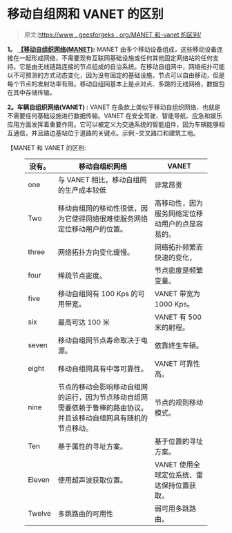 # 移动自组网和 VANET 的区别

> 原文:[https://www . geesforgeks . org/MANET 和-vanet 的区别/](https://www.geeksforgeeks.org/difference-between-manet-and-vanet/)

**1。** [**【移动自组织网络(MANET)**](http://geeksforgeeks.org/introduction-of-mobile-ad-hoc-network-manet/)**:**
MANET 由多个移动设备组成，这些移动设备连接在一起形成网络，不需要现有互联网基础设施或任何其他固定网络站的任何支持。它是由无线链路连接的节点组成的自治系统。在移动自组网中，网络拓扑可能以不可预测的方式动态变化，因为没有固定的基础设施，节点可以自由移动，但是每个节点的发射功率有限。移动自组网基本上是点对点、多跳的无线网络，数据包在其中存储传输。

**2。车辆自组织网络(VANET) :**
VANET 在条款上类似于移动自组织网络，也就是不需要任何基础设施进行数据传输。VANET 在安全驾驶、智能导航、应急和娱乐应用方面发挥着重要作用。它可以被定义为交通系统的智能组件，因为车辆能够相互通信，并且路边基站位于道路的关键点。示例:-交叉路口和建筑工地。

【MANET 和 VANET 的区别:

<figure class="table">

| 没有。 | 移动自组织网络 | VANET |
| --- | --- | --- |
| one | 与 VANET 相比，移动自组网的生产成本较低 | 非常昂贵 |
| Two | 移动自组网的移动性很低，因为它使得网络很难使服务网络定位移动用户的位置。 | 高移动性，因为服务网络定位移动用户的点是容易的。 |
| three | 网络拓扑方向变化缓慢。 | 网络拓扑频繁而快速的变化， |
| four | 稀疏节点密度。 | 节点密度是频繁变量。 |
| five | 移动自组网有 100 Kps 的可用带宽。 | VANET 带宽为 1000 Kps。 |
| six | 最高可达 100 米 | VANET 有 500 米的射程。 |
| seven | 移动自组网节点寿命取决于电源。 | 依靠终生车辆。 |
| eight | 移动自组网具有中等可靠性。 | VANET 可靠性高。 |
| nine | 节点的移动会影响移动自组网的运行，因为节点移动自组网需要依赖于鲁棒的路由协议。并且该移动自组网具有随机的节点移动。 | 节点的规则移动模式。 |
| Ten | 基于属性的寻址方案。 | 基于位置的寻址方案。 |
| Eleven | 使用超声波获取位置。 | VANET 使用全球定位系统、雷达保持位置获取。 |
| Twelve | 多跳路由的可用性 | 弱可用多跳路由。 |

</figure>